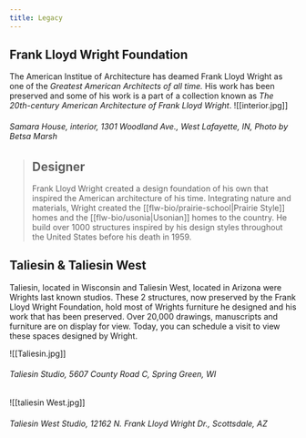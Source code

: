 ```yaml
---
title: Legacy
---
```

## Frank Lloyd Wright Foundation
The American Institue of Architecture has deamed Frank Lloyd Wright as one of the _Greatest American Architects of all time._ His work has been preserved and some of his work is a part of a collection known as _The 20th-century American Architecture of Frank Lloyd Wright_. 
![[interior.jpg]]
###### Samara House, interior, 1301 Woodland Ave., West Lafayette, IN, Photo by Betsa Marsh


>## Designer
>Frank Lloyd Wright created a design foundation of his own that inspired the American architecture of his time.  Integrating nature and materials, Wright created the [[flw-bio/prairie-school|Prairie Style]] homes and the [[flw-bio/usonia|Usonian]] homes to the country. He build over 1000 structures inspired by his design styles throughout the United States before his death in 1959.

## Taliesin & Taliesin West
Taliesin, located in Wisconsin and Taliesin West, located in Arizona were Wrights last known studios.  These 2 structures, now preserved by the Frank Lloyd Wright Foundation, hold most of Wrights furniture he designed and his work that has been preserved.  Over 20,000 drawings, manuscripts and furniture are on display for view. Today, you can schedule a visit to view these spaces designed by Wright.

![[Taliesin.jpg]]
###### Taliesin Studio, 5607 County Road C, Spring Green, WI

![[taliesin West.jpg]]
###### Taliesin West Studio, 12162 N. Frank Lloyd Wright Dr., Scottsdale, AZ
